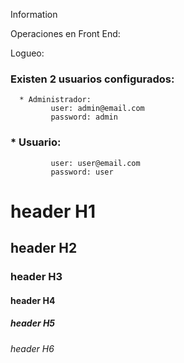 Information

Operaciones en Front End:

Logueo: 
###  Existen 2 usuarios configurados: 
      * Administrador:
             user: admin@email.com
             password: admin
###     * Usuario:  
             user: user@email.com
             password: user
# header H1
## header H2
### header H3
#### header H4
##### header H5
###### header H6
